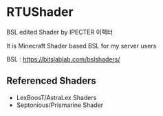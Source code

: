 # **RTU**Shader
BSL edited Shader by IPECTER 이팩터

It is Minecraft Shader based BSL for my server users

BSL : https://bitslablab.com/bslshaders/

## Referenced Shaders
- LexBoosT/AstraLex Shaders
- Septonious/Prismarine Shader
